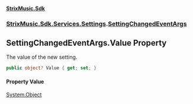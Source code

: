 #### [StrixMusic.Sdk](./index.md 'index')
### [StrixMusic.Sdk.Services.Settings](./StrixMusic-Sdk-Services-Settings.md 'StrixMusic.Sdk.Services.Settings').[SettingChangedEventArgs](./StrixMusic-Sdk-Services-Settings-SettingChangedEventArgs.md 'StrixMusic.Sdk.Services.Settings.SettingChangedEventArgs')
## SettingChangedEventArgs.Value Property
The value of the new setting.  
```csharp
public object? Value { get; set; }
```
#### Property Value
[System.Object](https://docs.microsoft.com/en-us/dotnet/api/System.Object 'System.Object')  
